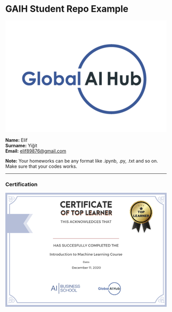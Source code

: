 # GAIH Student Repo Example
![](img/logo.png)

**Name:** Elif  
**Surname:** Yiğit  
**Email:** elif89876@gmail.com  

**Note:** Your homeworks can be any format like .ipynb, .py, .txt and so on. Make sure that your codes works.

---

### Certification
![](img/certificate_ex.png)

